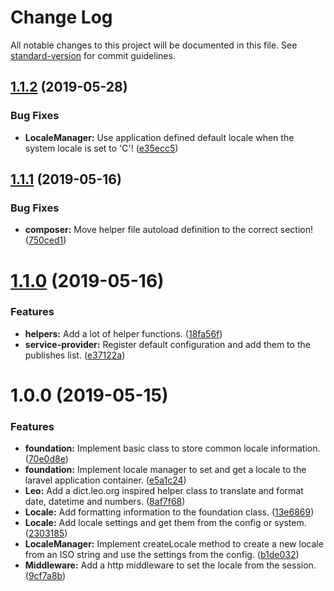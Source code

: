 # Change Log

All notable changes to this project will be documented in this file. See [standard-version](https://github.com/conventional-changelog/standard-version) for commit guidelines.

## [1.1.2](https://github.com/Datamedrix/laravel-intl/compare/v1.1.1...v1.1.2) (2019-05-28)


### Bug Fixes

* **LocaleManager:** Use application defined default locale when the system locale is set to 'C'! ([e35ecc5](https://github.com/Datamedrix/laravel-intl/commit/e35ecc5))



## [1.1.1](https://github.com/Datamedrix/laravel-intl/compare/v1.1.0...v1.1.1) (2019-05-16)


### Bug Fixes

* **composer:** Move helper file autoload definition to the correct section! ([750ced1](https://github.com/Datamedrix/laravel-intl/commit/750ced1))


# [1.1.0](https://github.com/Datamedrix/laravel-intl/compare/v1.0.0...v1.1.0) (2019-05-16)


### Features

* **helpers:** Add a lot of helper functions. ([18fa56f](https://github.com/Datamedrix/laravel-intl/commit/18fa56f))
* **service-provider:** Register default configuration and add them to the publishes list. ([e37122a](https://github.com/Datamedrix/laravel-intl/commit/e37122a))

# 1.0.0 (2019-05-15)

### Features

* **foundation:** Implement basic class to store common locale information. ([70e0d8e](https://github.com/Datamedrix/laravel-intl/commit/70e0d8e))
* **foundation:** Implement locale manager to set and get a locale to the laravel application container. ([e5a1c24](https://github.com/Datamedrix/laravel-intl/commit/e5a1c24))
* **Leo:** Add a dict.leo.org inspired helper class to translate and format date, datetime and numbers. ([8af7f68](https://github.com/Datamedrix/laravel-intl/commit/8af7f68))
* **Locale:** Add formatting information to the foundation class. ([13e6869](https://github.com/Datamedrix/laravel-intl/commit/13e6869))
* **Locale:** Add locale settings and get them from the config or system. ([2303185](https://github.com/Datamedrix/laravel-intl/commit/2303185))
* **LocaleManager:** Implement createLocale method to create a new locale from an ISO string and use the settings from the config. ([b1de032](https://github.com/Datamedrix/laravel-intl/commit/b1de032))
* **Middleware:** Add a http middleware to set the locale from the session. ([9cf7a8b](https://github.com/Datamedrix/laravel-intl/commit/9cf7a8b))
